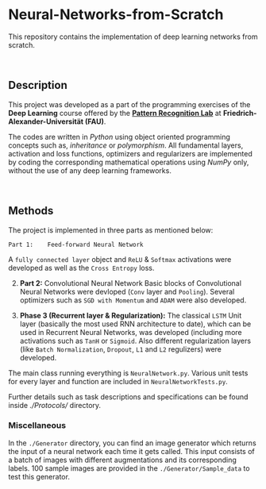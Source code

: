 # Neural-Networks-from-Scratch

This repository contains the implementation of deep learning networks from scratch.

&nbsp;
## Description
This project was developed as a part of the programming exercises of the **Deep Learning** course offered by the [**Pattern Recognition Lab**](https://lme.tf.fau.de/) at **Friedrich-Alexander-Universität (FAU)**.

The codes are written in *Python* using object oriented programming concepts such as, *inheritance* or *polymorphism*. All fundamental layers, activation and loss functions, optimizers and regularizers are implemented by coding the corresponding mathematical operations using *NumPy* only, without the use of any deep learning frameworks. 

&nbsp;
&nbsp;
## Methods
The project is implemented in three parts as mentioned below:

    Part 1:    Feed-forward Neural Network
            
 A `fully connected layer` object and `ReLU` & `Softmax` activations were developed as well as the `Cross Entropy` loss.

2. **Part 2:** Convolutional Neural Network
     Basic blocks of Convolutional Neural Networks were devloped (`Conv` layer and `Pooling`). Several optimizers such as `SGD with Momentum` and `ADAM` were also developed.

3. **Phase 3 (Recurrent layer & Regularization):** The classical `LSTM` Unit layer (basically the most used RNN architecture to date), which can be used in Recurrent Neural Networks, was developed (including more activations such as `TanH` or `Sigmoid`. Also different regularization layers (like `Batch Normalization`, `Dropout`, `L1` and `L2` regulizers) were developed.

The main class running everything is `NeuralNetwork.py`. Various unit tests for every layer and function are included in `NeuralNetworkTests.py`.

Further details such as task descriptions and specifications can be found inside *./Protocols/* directory.

### Miscellaneous
In the `./Generator` directory, you can find an image generator which returns the input of a neural network each time it gets called.
This input consists of a batch of images with different augmentations and its corresponding labels. 100 sample images are provided in the `./Generator/Sample_data` to test this generator.
